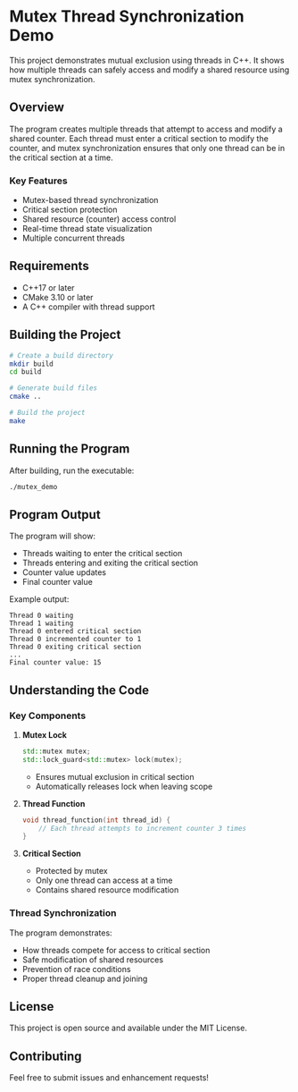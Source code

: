 # Mutex Thread Synchronization Demo

This project demonstrates mutual exclusion using threads in C++. It shows how multiple threads can safely access and modify a shared resource using mutex synchronization.

## Overview

The program creates multiple threads that attempt to access and modify a shared counter. Each thread must enter a critical section to modify the counter, and mutex synchronization ensures that only one thread can be in the critical section at a time.

### Key Features

- Mutex-based thread synchronization
- Critical section protection
- Shared resource (counter) access control
- Real-time thread state visualization
- Multiple concurrent threads
 
## Requirements

- C++17 or later
- CMake 3.10 or later
- A C++ compiler with thread support

## Building the Project

```bash
# Create a build directory
mkdir build
cd build

# Generate build files
cmake ..

# Build the project
make
```

## Running the Program

After building, run the executable:

```bash
./mutex_demo
```

## Program Output

The program will show:
- Threads waiting to enter the critical section
- Threads entering and exiting the critical section
- Counter value updates
- Final counter value

Example output:
```
Thread 0 waiting
Thread 1 waiting
Thread 0 entered critical section
Thread 0 incremented counter to 1
Thread 0 exiting critical section
...
Final counter value: 15
```

## Understanding the Code

### Key Components

1. **Mutex Lock**
   ```cpp
   std::mutex mutex;
   std::lock_guard<std::mutex> lock(mutex);
   ```
   - Ensures mutual exclusion in critical section
   - Automatically releases lock when leaving scope

2. **Thread Function**
   ```cpp
   void thread_function(int thread_id) {
       // Each thread attempts to increment counter 3 times
   }
   ```

3. **Critical Section**
   - Protected by mutex
   - Only one thread can access at a time
   - Contains shared resource modification

### Thread Synchronization

The program demonstrates:
- How threads compete for access to critical section
- Safe modification of shared resources
- Prevention of race conditions
- Proper thread cleanup and joining

## License

This project is open source and available under the MIT License.

## Contributing

Feel free to submit issues and enhancement requests! 
